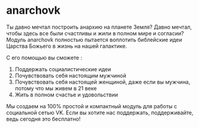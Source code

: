 # anarchovk

Ты давно мечтал построить анархию на планете Земля?
Давно мечтал, чтобы здесь все были счастливы и жили в полном мире и согласии?
Модуль anarchovk полностью пытается воплотить библейские идеи Царства Божьего в жизнь на нашей галактике.

С его помощью вы сможете :

1. Поддержать социалистические идеи
2. Почувствовать себя настоящим мужчиной
3. Почувствовать себя настоящей женщиной, даже если вы мужчина, потому что мы живем в 21 веке
4. Жить в полном счастье и удовольствии

Мы создаем на 100% простой и компактный модуль для работы с социальной сетью VK.
Если вы хотите нас поддержать, поддерживайте, ведь сегодня это бесплатно!
